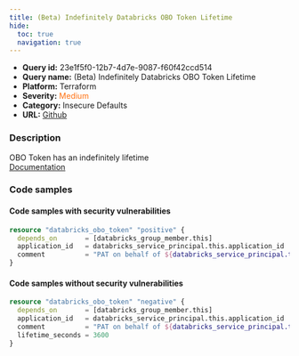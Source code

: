 ```yaml
---
title: (Beta) Indefinitely Databricks OBO Token Lifetime
hide:
  toc: true
  navigation: true
---
```


<style>
  .highlight .hll {
    background-color: #ff171742;
  }
  .md-content {
    max-width: 1100px;
    margin: 0 auto;
  }
</style>

-   **Query id:** 23e1f5f0-12b7-4d7e-9087-f60f42ccd514
-   **Query name:** (Beta) Indefinitely Databricks OBO Token Lifetime
-   **Platform:** Terraform
-   **Severity:** <span style="color:#ff7213">Medium</span>
-   **Category:** Insecure Defaults
-   **URL:** [Github](https://github.com/Checkmarx/kics/tree/master/assets/queries/terraform/databricks/indefinitely_obo_token)

### Description
OBO Token has an indefinitely lifetime<br>
[Documentation](https://registry.terraform.io/providers/databricks/databricks/latest/docs/resources/obo_token)

### Code samples
#### Code samples with security vulnerabilities
```tf title="Positive test num. 1 - tf file" hl_lines="1"
resource "databricks_obo_token" "positive" {
  depends_on       = [databricks_group_member.this]
  application_id   = databricks_service_principal.this.application_id
  comment          = "PAT on behalf of ${databricks_service_principal.this.display_name}"
}

```


#### Code samples without security vulnerabilities
```tf title="Negative test num. 1 - tf file"
resource "databricks_obo_token" "negative" {
  depends_on       = [databricks_group_member.this]
  application_id   = databricks_service_principal.this.application_id
  comment          = "PAT on behalf of ${databricks_service_principal.this.display_name}"
  lifetime_seconds = 3600
}

```
